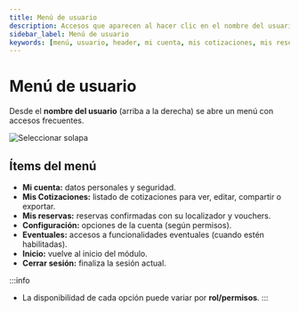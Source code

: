 ```yaml
---
title: Menú de usuario
description: Accesos que aparecen al hacer clic en el nombre del usuario (arriba a la derecha).
sidebar_label: Menú de usuario
keywords: [menú, usuario, header, mi cuenta, mis cotizaciones, mis reservas, configuración]
---
```



# Menú de usuario
Desde el **nombre del usuario** (arriba a la derecha) se abre un menú con accesos frecuentes.

![Seleccionar solapa](/img/reservas-online/menu-usuario.png)


## Ítems del menú
- **Mi cuenta:** datos personales y seguridad.
- **Mis Cotizaciones:** listado de cotizaciones para ver, editar, compartir o exportar.
- **Mis reservas:** reservas confirmadas con su localizador y vouchers.
- **Configuración:** opciones de la cuenta (según permisos).
- **Eventuales:** accesos a funcionalidades eventuales (cuando estén habilitadas).
- **Inicio:** vuelve al inicio del módulo.
- **Cerrar sesión:** finaliza la sesión actual.


:::info
- La disponibilidad de cada opción puede variar por **rol/permisos**.
:::
<!-- - Si tenés cambios sin guardar en un flujo, el sistema puede pedir **confirmación** antes de salir. -->